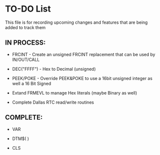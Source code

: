 # TO-DO List

This file is for recording upcoming changes and features that are being added to track them

## IN PROCESS:

- FRCINT - Create an unsigned FRCINT replacement that can be used by IN/OUT/CALL

- DEC("FFFF") - Hex to Decimal (unsigned)

- PEEK/POKE - Override PEEK&POKE to use a 16bit unsigned integer as well a 16 Bit Signed

- Extand FRMEVL to manage Hex literals (maybe Binary as well)

- Complete Dallas RTC read/write routines


## COMPLETE:

- VAR

- DTM$( )

- CLS
